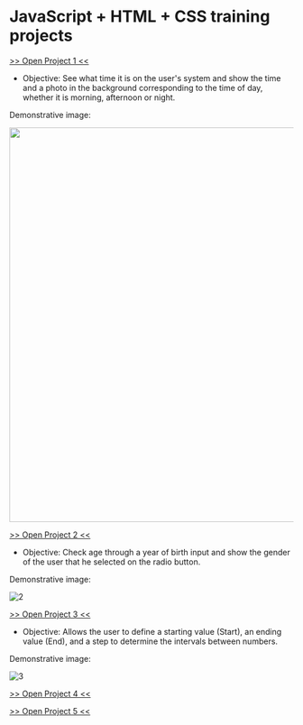 # JavaScript + HTML + CSS training projects

<a href="https://luangf.github.io/Javascript-HTML-CSS/projeto1/" target="_blank">>> Open Project 1 <<</a>

* Objective: See what time it is on the user's system and show the time and a photo in the background corresponding to the time of day, whether it is morning, afternoon or night.

Demonstrative image:

<img src="https://github.com/user-attachments/assets/e8d0464b-6079-4553-83b0-9c563fd13e7d" width="700px">

<a href="https://luangf.github.io/Javascript-HTML-CSS/projeto2/" target="_blank">>> Open Project 2 <<</a>

* Objective: Check age through a year of birth input and show the gender of the user that he selected on the radio button.

Demonstrative image:

![2](https://github.com/user-attachments/assets/d7d0234d-7b08-4e53-b732-1f6d8c4e4f63)

<a href="https://luangf.github.io/Javascript-HTML-CSS/projeto3/" target="_blank">>> Open Project 3 <<</a>

* Objective: Allows the user to define a starting value (Start), an ending value (End), and a step to determine the intervals between numbers.

Demonstrative image:

![3](https://github.com/user-attachments/assets/2db31fd9-bb5b-489b-8367-3776c7fe2bef)

<a href="https://luangf.github.io/Javascript-HTML-CSS/projeto4/" target="_blank">>> Open Project 4 <<</a>

<a href="https://luangf.github.io/Javascript-HTML-CSS/projeto5/" target="_blank">>> Open Project 5 <<</a>
